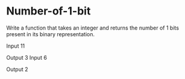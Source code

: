 # Number-of-1-bit
Write a function that takes an integer and returns the number of 1 bits present in its binary representation.

Input
11

Output
3
Input
6

Output
2
